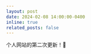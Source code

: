 ```yaml
---
layout: post
date: 2024-02-08 14:00:00-0400
inline: true
related_posts: false
---
```


个人网站的第二次更新！🎉
